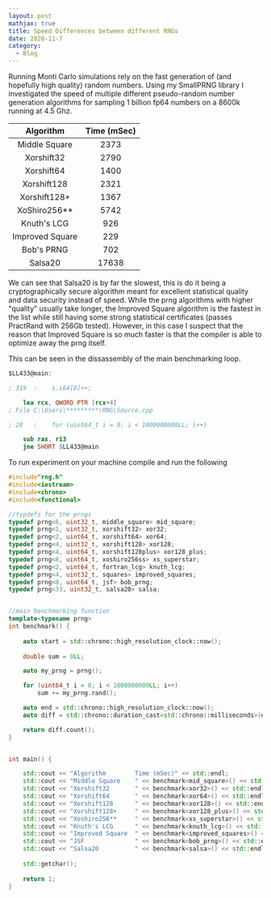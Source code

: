 ```yaml
---
layout: post
mathjax: true
title: Speed Differences between different RNGs
date: 2020-11-7
category:
  - Blog
---
```



Running Monti Carlo simulations rely on the fast generation of (and hopefully high quality) random numbers. Using my SmallPRNG library I investigated the speed of multiple different pseudo-random number generation algorithms for sampling 1 billion fp64 numbers on a 8600k running at 4.5 Ghz. 


|    Algorithm    |  Time (mSec) |
|:---------------:|:------------:|
|  Middle Square  |     2373     |
|    Xorshift32   |     2790     |
|    Xorshift64   |     1400     |
|   Xorshift128   |     2321     |
|   Xorshift128+  |     1367     |
|   XoShiro256**  |     5742     |
|   Knuth's LCG   |      926     |
| Improved Square |      229     |
|    Bob's PRNG   |      702     |
|     Salsa20     |     17638    |


We can see that Salsa20 is by far the slowest, this is do it being a cryptographically secure algorithm meant for excellent statistical quality and data security instead of speed. While the prng algorithms with higher "quality" usually take longer, the Improved Square algorithm is the fastest in the list while still having some strong statistical certificates (passes PractRand with 256Gb tested). However, in this case I suspect that the reason that Improved Square is so much faster is that the compiler is able to optimize away the prng itself. 


This can be seen in the dissassembly of the main benchmarking loop.

```nasm 
$LL433@main:

; 319  : 	s.i64[0]++;

	lea	rcx, QWORD PTR [rcx+4]
; File C:\Users\*********\RNG\Source.cpp

; 28   : 	for (uint64_t i = 0; i < 1000000000LL; i++)

	sub	rax, r13
	jne	SHORT $LL433@main

```


To run experiment on your machine compile and run the following
```cpp
#include"rng.h"
#include<iostream>
#include<chrono>
#include<functional>

//typdefs for the prngs
typedef prng<6, uint32_t, middle_square> mid_square;
typedef prng<1, uint32_t, xorshift32> xor32;
typedef prng<2, uint64_t, xorshift64> xor64;
typedef prng<4, uint32_t, xorshift128> xor128;
typedef prng<4, uint64_t, xorshift128plus> xor128_plus;
typedef prng<8, uint64_t, xoshiro256ss> xs_superstar;
typedef prng<2, uint64_t, fortran_lcg> knuth_lcg;
typedef prng<4, uint32_t, squares> improved_squares;
typedef prng<8, uint64_t, jsf> bob_prng;
typedef prng<33, uint32_t, salsa20> salsa;


//main benchmarking function
template<typename prng>
int benchmark() {
	
	auto start = std::chrono::high_resolution_clock::now();
	
	double sum = 0LL;

	auto my_prng = prng();

	for (uint64_t i = 0; i < 1000000000LL; i++)
		sum += my_prng.rand();

	auto end = std::chrono::high_resolution_clock::now();
	auto diff = std::chrono::duration_cast<std::chrono::milliseconds>(end - start);

	return diff.count();
}


int main() {

	std::cout << "Algorithm        Time (mSec)" << std::endl;
	std::cout << "Middle Square    " << benchmark<mid_square>() << std::endl;
	std::cout << "Xorshift32       " << benchmark<xor32>() << std::endl;
	std::cout << "Xorshift64       " << benchmark<xor64>() << std::endl;
	std::cout << "Xorshift128      " << benchmark<xor128>() << std::endl;
	std::cout << "Xorshift128+     " << benchmark<xor128_plus>() << std::endl;
	std::cout << "Xoshiro256**     " << benchmark<xs_superstar>() << std::endl;
	std::cout << "Knuth's LCG      " << benchmark<knuth_lcg>() << std::endl;
	std::cout << "Improved Square  " << benchmark<improved_squares>() << std::endl;
	std::cout << "JSF              " << benchmark<bob_prng>() << std::endl;
	std::cout << "Salsa20          " << benchmark<salsa>() << std::endl;
	
	std::getchar();
	
	return 1;
}




```



